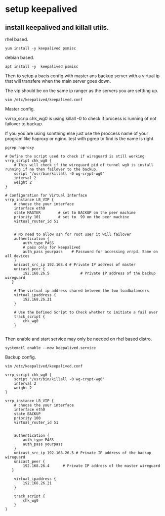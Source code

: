 # setup keepalived


## install keepalived and killall utils.

rhel based.
```
yum install -y keepalived psmisc
```


debian based.
```
apt install -y  keepalived psmisc
```

Then to setup a bacis config with master ans backup server 
with a virtual ip that will transfere when the main server goes down.

The vip should be on the same ip ranger as the servers you are settting up.


```
vim /etc/keepalived/keepalived.conf
```

Master config.

vvrrp_scrip chk_wg0 is using killall -0 to check if process is running of not failover to backup.

If you you are using somthing else just use the proccess name of your program like haproxy or nginx.
test with pgrep to find is the name is right.

```
pgrep haproxy
```





```
# Define the script used to check if wireguard is still working
vrrp_script chk_wg0 {
    # This will check if the wireguard pid of tunnel wg0 is install running if no then failover to the backup.
    script "/usr/bin/killall -0 wg-crypt-wg0"
    interval 2
    weight 2
}

# Configuration for Virtual Interface
vrrp_instance LB_VIP {
    # choose the your interface
    interface eth0
    state MASTER        # set to BACKUP on the peer machine
    priority 101        # set to  99 on the peer machine
    virtual_router_id 51

 
    # No need to allow ssh for root user it will failover
    authentication {
        auth_type PASS
        # pass only for keepalived
        auth_pass yourpass    # Password for accessing vrrpd. Same on all devices
    }
    unicast_src_ip 192.168.4 # Private IP address of master
    unicast_peer {
        192.168.26.5              # Private IP address of the backup wireguard
   }

    # The virtual ip address shared between the two loadbalancers
    virtual_ipaddress {
        192.168.26.21
    }

    # Use the Defined Script to Check whether to initiate a fail over
    track_script {
        chk_wg0
    }


```

Then enable and start service may only be needed on rhel based distro.
```
systemctl enable --now keepalived.service
```


Backup config.

```
vim /etc/keepalived/keepalived.conf 

```

```
vrrp_script chk_wg0 { 
    script "/usr/bin/killall -0 wg-crypt-wg0"
    interval 2 
    weight 2 
}
  
vrrp_instance LB_VIP {
    # choose the your interface
    interface eth0
    state BACKUP
    priority 100
    virtual_router_id 51
  
  
    authentication {
        auth_type PASS
        auth_pass yourpass
    }
    unicast_src_ip 192.168.26.5 # Private IP address of the backup wireguard
    unicast_peer {
        192.168.26.4      # Private IP address of the master wireguard
   }
  
    virtual_ipaddress {
        192.168.26.21
    }
     
    track_script {
        chk_wg0
    }
}

```










